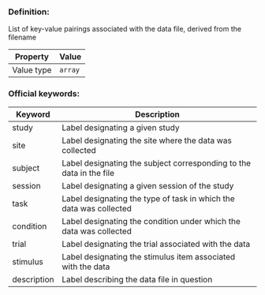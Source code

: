### Definition: 

List of key-value pairings associated with the data file, derived from the filename

| Property | Value |
|----------|--------|
| Value type | `array` |

### Official keywords:

| Keyword | Description |
|----------|--------|
| study | Label designating a given study |
| site | Label designating the site where the data was collected |
| subject | Label designating the subject corresponding to the data in the file |
| session | Label designating a given session of the study |
| task | Label designating the type of task in which the data was collected |
| condition | Label designating the condition under which the data was collected |
| trial | Label designating the trial associated with the data |
| stimulus | Label designating the stimulus item associated with the data |
| description | Label describing the data file in question |